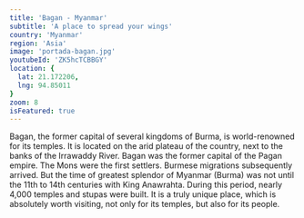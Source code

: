 ```yaml
---
title: 'Bagan - Myanmar'
subtitle: 'A place to spread your wings'
country: 'Myanmar'
region: 'Asia'
image: 'portada-bagan.jpg'
youtubeId: 'ZK5hcTCBBGY'
location: {
  lat: 21.172206,
  lng: 94.85011
}
zoom: 8
isFeatured: true
---
```


Bagan, the former capital of several kingdoms of Burma, is world-renowned for its temples. It is located on the arid plateau of the country, next to the banks of the Irrawaddy River. Bagan was the former capital of the Pagan empire. The Mons were the first settlers. Burmese migrations subsequently arrived. But the time of greatest splendor of Myanmar (Burma) was not until the 11th to 14th centuries with King Anawrahta. During this period, nearly 4,000 temples and stupas were built. It is a truly unique place, which  is absolutely worth visiting, not only for its temples, but also for its people.
